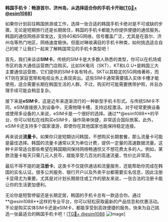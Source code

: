 **韩国手机卡：畅游首尔、济州岛，从选择适合你的手机卡开始[[TG💪+ @esim1088](https://t.me/s/esim1088)]**

如果你计划前往韩国旅游或工作，选择一张合适的韩国手机卡绝对是不可或缺的步骤。无论是短期旅行还是长期居住，韩国的手机卡都能为你提供便捷的通信服务。韩国的通信网络非常发达，支持4G和5G网络，信号覆盖广泛，尤其是在首尔、济州岛等热门地区，网络速度极快。但面对琳琅满目的手机卡种类，如何挑选适合自己的呢？让我们一起来了解韩国常见的手机卡类型吧！

首先，我们来谈谈**SIM卡**。传统的SIM卡是大多数人熟悉的类型，你可以在机场或市区的各大通信运营商门店购买。比如SK电讯（SKT）、KT和LG U+是韩国三大主要通信运营商，它们提供的SIM卡各有特点。SKT以其稳定的5G网络著称，而KT则在家庭宽带和电视业务上表现突出。这些SIM卡通常需要插入实体卡槽才能使用，适合需要长期在韩国生活的人群。不过，购买时可能需要携带护照，并且办理手续可能会稍显复杂。

接下来是**eSIM卡**，这是近年来逐渐流行的一种新型手机卡形式。与传统SIM卡不同，eSIM直接嵌入到设备中，无需物理卡槽，支持远程激活。对于经常更换设备或使用多设备的人来说，eSIM卡是一个很好的选择。通过**@esim1088**的平台，你可以轻松在线购买eSIM卡，操作简单快捷，非常适合国际旅客。此外，eSIM卡还支持多个国家漫游，即使你在其他国家也能保持稳定连接。

再来说说**流量卡**。如果你只是短期访问韩国，不想购买长期套餐，那么流量卡可能是最佳选择。韩国的流量卡通常以天为单位计费，提供一定量的高速数据流量。这种卡非常适合那些希望在韩国期间保持网络畅通但又不想花费太多的人。例如，某款流量卡每天只需几元人民币，就能享受几百兆的高速流量，性价比非常高。

最后不得不提的是**注册卡**。这类卡不仅提供通话和流量服务，还能帮助你完成在韩国的实名认证。很多公共服务、银行开户以及外卖平台都需要实名信息，因此注册卡显得尤为重要。尤其是对计划长期居住或工作的朋友来说，一张合法的注册卡能让你的生活更加便利。

无论你是短暂停留还是长期定居，韩国的手机卡总有一款适合你。通过**@esim1088**这样的专业平台，你可以轻松获取最新的产品信息和优惠活动。不论是购买实体SIM卡还是eSIM卡，都能享受到高效便捷的服务。快来为自己挑选一张最适合的韩国手机卡吧！[[TG💪+ @esim1088](https://t.me/s/esim1088) ![Image](https://i.postimg.cc/4NQfJmqS/Snipaste-2025-05-13-00-14-12.png)]